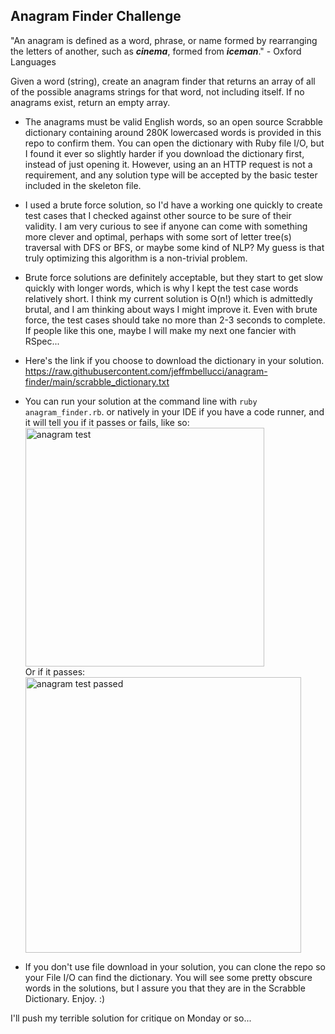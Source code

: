 ## Anagram Finder Challenge

"An anagram is defined as a word, phrase, or name formed by rearranging the letters of another, such as **_cinema_**, formed from **_iceman_**." - Oxford Languages  

Given a word (string), create an anagram finder that returns an array of all of the possible anagrams strings for that word, not including itself.  If no anagrams exist, return an empty array.

- The anagrams must be valid English words, so an open source Scrabble dictionary containing around 280K lowercased words is provided in this repo to confirm them.  You can open the dictionary with Ruby file I/O, but I found it ever so slightly harder if you download the dictionary first, instead of just opening it.  However, using an an HTTP request is not a requirement, and any solution type will be accepted by the basic tester included in the skeleton file.

- I used a brute force solution, so I'd have a working one quickly to create test cases that I checked against other source to be sure of their validity.  I am very curious to see if anyone can come with something more clever and optimal, perhaps with some sort of letter tree(s) traversal with DFS or BFS, or maybe some kind of NLP? My guess is that truly optimizing this algorithm is a non-trivial problem.

- Brute force solutions are definitely acceptable, but they start to get slow quickly with longer words, which is why I kept the test case words relatively short.  I think my current solution is O(n!) which is admittedly brutal, and I am thinking about ways I might improve it. Even with brute force, the test cases should take no more than 2-3 seconds to complete. If people like this one, maybe I will make my next one fancier with RSpec...

- Here's the link if you choose to download the dictionary in your solution.
https://raw.githubusercontent.com/jeffmbellucci/anagram-finder/main/scrabble_dictionary.txt

- You can run your solution at the command line with `ruby anagram_finder.rb`. or natively in your IDE if you have a code runner, and it will tell you if it passes or fails, like so:<br/><img width="382" alt="anagram test" src="https://github.com/jeffmbellucci/anagram-finder/assets/5009669/d505308a-eb67-4881-b27f-ade164faaf19"><br/>
Or if it passes: <br/><img width="441" alt="anagram test passed" src="https://github.com/jeffmbellucci/anagram-finder/assets/5009669/0e92d65e-b72b-485b-86d3-0ba06ce04c1d">

- If you don't use file download in your solution, you can clone the repo so your File I/O can find the dictionary. You will see some pretty obscure words in the solutions, but I assure you that they are in the Scrabble Dictionary.  Enjoy. :)

I'll push my terrible solution for critique on Monday or so...
